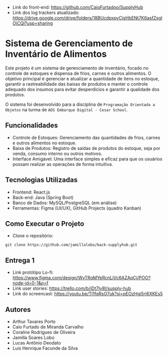 - Link do front-end: https://github.com/CaioFurtadoo/SupplyHub
- Link dos log trackers atualizado: https://drive.google.com/drive/folders/18BUcdpxpvCjsHbENt7K6asfZsgIOjCQl?usp=sharing

# Sistema de Gerenciamento de Inventário de Alimentos
Este projeto é um sistema de gerenciamento de inventário, focado no controle de estoques e dispensa de frios, carnes e outros alimentos. O objetivo principal é gerenciar e atualizar a quantidade de itens no estoque, garantir a rastreabilidade das baixas de produtos e manter o controle adequado dos insumos para evitar desperdícios e garantir a qualidade dos produtos.

O sistema foi desenvolvido para a disciplina de `Programação Orientada a Objetos` na turma de `ADS Embarque Digital - Cesar School`.

## Funcionalidades
- Controle de Estoques: Gerenciamento das quantidades de frios, carnes e outros alimentos no estoque.
- Baixa de Produtos: Registro de saídas de produtos do estoque, seja por venda, consumo interno ou outros motivos.
- Interface Amigável: Uma interface simples e eficaz para que os usuários possam realizar as operações de forma intuitiva.

## Tecnologias Utilizadas
- Frontend: React.js
- Back-end: Java (Spring Boot)
- Banco de Dados: MySQL/PostgreSQL (em análise)
- Ferramentas: Figma (UI/UX), GitHub Projects (quadro Kanban)

## Como Executar o Projeto
- Clone o repositório:
```
git clone https://github.com/jamillalobo/back-supplyhub.git

```

## Entrega 1
- Link protótipo Lo-fi: https://www.figma.com/design/WvTRqMYeRcnLiVc6AZAqCj/POO?node-id=0-1&p=f
- Link user stories: https://trello.com/b/jDt7Iy8l/supply-hub
- Link do screencast: https://youtu.be/Tl1fqRsO7uk?si=pEOzHgj5rj6XKEs5

## Autores
- Arthur Tavares Porto
- Caio Furtado de Miranda Carvalho
- Coraline Rodrigues de Oliveira
- Jamilla Soares Lobo
- Lucas Antônio Deodato
- Luis Henrique Facunde da Silva
